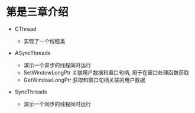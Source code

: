 # 第是三章介绍

* CThread
  * 实现了一个线程类

* ASyncThreads
  * 演示一个异步的线程同时运行
  * SetWindowLongPtr 关联用户数据和窗口句柄, 用于在窗口处理函数获取
  * GetWindowLongPtr 获取和窗口句柄关联的用户数据

* SyncThreads
  * 演示一个同步的线程同时运行
